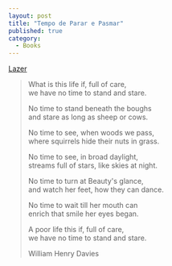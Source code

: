 ```yaml
---
layout: post
title: "Tempo de Parar e Pasmar"
published: true
category:
  - Books
---
```


[Lazer]

> What is this life if, full of care,\
> we have no time to stand and stare.
>
> No time to stand beneath the boughs\
> and stare as long as sheep or cows.
>
> No time to see, when woods we pass,\
> where squirrels hide their nuts in grass.
>
> No time to see, in broad daylight,\
> streams full of stars, like skies at night.
>
> No time to turn at Beauty's glance,\
> and watch her feet, how they can dance.
>
> No time to wait till her mouth can\
> enrich that smile her eyes began.
>
> A poor life this if, full of care,\
> we have no time to stand and stare.
>
> William Henry Davies

  [Lazer]: http://iskrapentcheva.freeservers.com/William_Davies.htm
    "Davies' "
